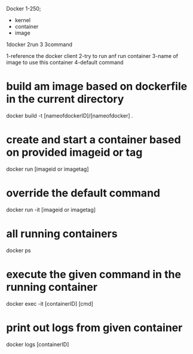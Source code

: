 Docker
1-250;

- kernel
- container
- image

<div>
1docker 2run 3<image name/> 3command

1-reference the docker client
2-try to run anf run container
3-name of image to use this container
4-default command

</div>

<div>

# build am image based on dockerfile in the current directory

docker build -t [nameofdockerID]/[nameofdocker] .

# create and start a container based on provided imageid or tag

docker run [imageid or imagetag]

# override the default command

docker run -it [imageid or imagetag]

# all running containers

docker ps

# execute the given command in the running container

docker exec -it [containerID] [cmd]

# print out logs from given container

docker logs [containerID]

</div>
